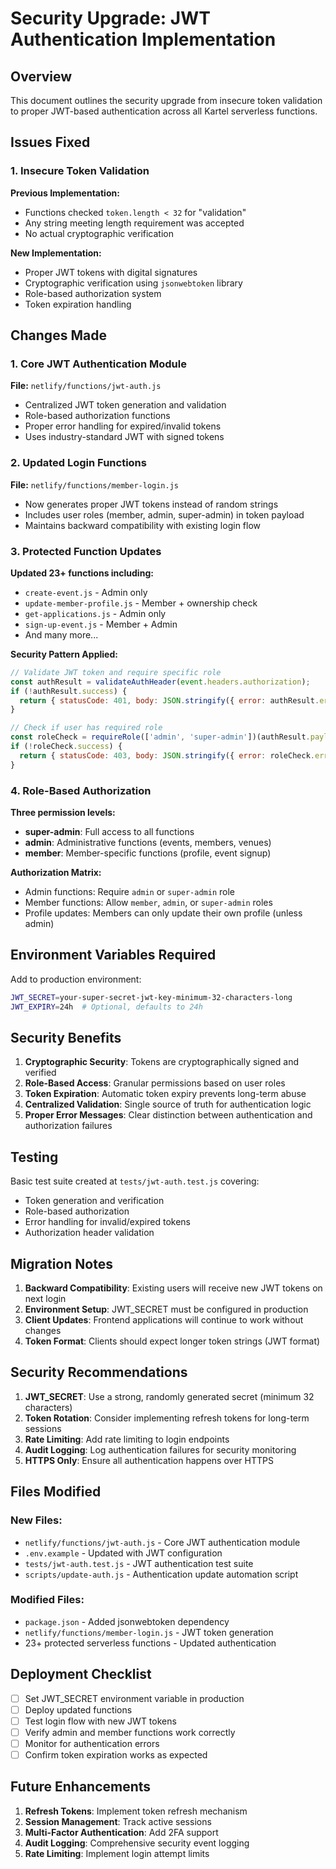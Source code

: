 # Security Upgrade: JWT Authentication Implementation

## Overview

This document outlines the security upgrade from insecure token validation to proper JWT-based authentication across all Kartel serverless functions.

## Issues Fixed

### 1. Insecure Token Validation
**Previous Implementation:**
- Functions checked `token.length < 32` for "validation"
- Any string meeting length requirement was accepted
- No actual cryptographic verification

**New Implementation:**
- Proper JWT tokens with digital signatures
- Cryptographic verification using `jsonwebtoken` library
- Role-based authorization system
- Token expiration handling

## Changes Made

### 1. Core JWT Authentication Module
**File:** `netlify/functions/jwt-auth.js`
- Centralized JWT token generation and validation
- Role-based authorization functions
- Proper error handling for expired/invalid tokens
- Uses industry-standard JWT with signed tokens

### 2. Updated Login Functions
**File:** `netlify/functions/member-login.js`
- Now generates proper JWT tokens instead of random strings
- Includes user roles (member, admin, super-admin) in token payload
- Maintains backward compatibility with existing login flow

### 3. Protected Function Updates
**Updated 23+ functions including:**
- `create-event.js` - Admin only
- `update-member-profile.js` - Member + ownership check
- `get-applications.js` - Admin only  
- `sign-up-event.js` - Member + Admin
- And many more...

**Security Pattern Applied:**
```javascript
// Validate JWT token and require specific role
const authResult = validateAuthHeader(event.headers.authorization);
if (!authResult.success) {
  return { statusCode: 401, body: JSON.stringify({ error: authResult.error }) };
}

// Check if user has required role
const roleCheck = requireRole(['admin', 'super-admin'])(authResult.payload);
if (!roleCheck.success) {
  return { statusCode: 403, body: JSON.stringify({ error: roleCheck.error }) };
}
```

### 4. Role-Based Authorization
**Three permission levels:**
- **super-admin**: Full access to all functions
- **admin**: Administrative functions (events, members, venues)  
- **member**: Member-specific functions (profile, event signup)

**Authorization Matrix:**
- Admin functions: Require `admin` or `super-admin` role
- Member functions: Allow `member`, `admin`, or `super-admin` roles
- Profile updates: Members can only update their own profile (unless admin)

## Environment Variables Required

Add to production environment:
```bash
JWT_SECRET=your-super-secret-jwt-key-minimum-32-characters-long
JWT_EXPIRY=24h  # Optional, defaults to 24h
```

## Security Benefits

1. **Cryptographic Security**: Tokens are cryptographically signed and verified
2. **Role-Based Access**: Granular permissions based on user roles
3. **Token Expiration**: Automatic token expiry prevents long-term abuse
4. **Centralized Validation**: Single source of truth for authentication logic
5. **Proper Error Messages**: Clear distinction between authentication and authorization failures

## Testing

Basic test suite created at `tests/jwt-auth.test.js` covering:
- Token generation and verification
- Role-based authorization
- Error handling for invalid/expired tokens
- Authorization header validation

## Migration Notes

1. **Backward Compatibility**: Existing users will receive new JWT tokens on next login
2. **Environment Setup**: JWT_SECRET must be configured in production
3. **Client Updates**: Frontend applications will continue to work without changes
4. **Token Format**: Clients should expect longer token strings (JWT format)

## Security Recommendations

1. **JWT_SECRET**: Use a strong, randomly generated secret (minimum 32 characters)
2. **Token Rotation**: Consider implementing refresh tokens for long-term sessions
3. **Rate Limiting**: Add rate limiting to login endpoints
4. **Audit Logging**: Log authentication failures for security monitoring
5. **HTTPS Only**: Ensure all authentication happens over HTTPS

## Files Modified

### New Files:
- `netlify/functions/jwt-auth.js` - Core JWT authentication module
- `.env.example` - Updated with JWT configuration
- `tests/jwt-auth.test.js` - JWT authentication test suite
- `scripts/update-auth.js` - Authentication update automation script

### Modified Files:
- `package.json` - Added jsonwebtoken dependency
- `netlify/functions/member-login.js` - JWT token generation
- 23+ protected serverless functions - Updated authentication

## Deployment Checklist

- [ ] Set JWT_SECRET environment variable in production
- [ ] Deploy updated functions
- [ ] Test login flow with new JWT tokens
- [ ] Verify admin and member functions work correctly
- [ ] Monitor for authentication errors
- [ ] Confirm token expiration works as expected

## Future Enhancements

1. **Refresh Tokens**: Implement token refresh mechanism
2. **Session Management**: Track active sessions
3. **Multi-Factor Authentication**: Add 2FA support
4. **Audit Logging**: Comprehensive security event logging
5. **Rate Limiting**: Implement login attempt limits
